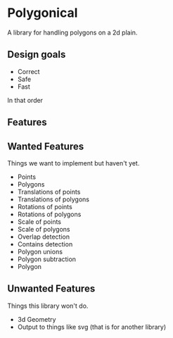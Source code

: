 # Polygonical

A library for handling polygons on a 2d plain.

## Design goals

* Correct
* Safe
* Fast

In that order

## Features

## Wanted Features

Things we want to implement but haven't yet.

* Points
* Polygons
* Translations of points
* Translations of polygons
* Rotations of points
* Rotations of polygons
* Scale of points
* Scale of polygons
* Overlap detection
* Contains detection
* Polygon unions
* Polygon subtraction
* Polygon 


## Unwanted Features

Things this library won't do.

* 3d Geometry
* Output to things like svg (that is for another library)